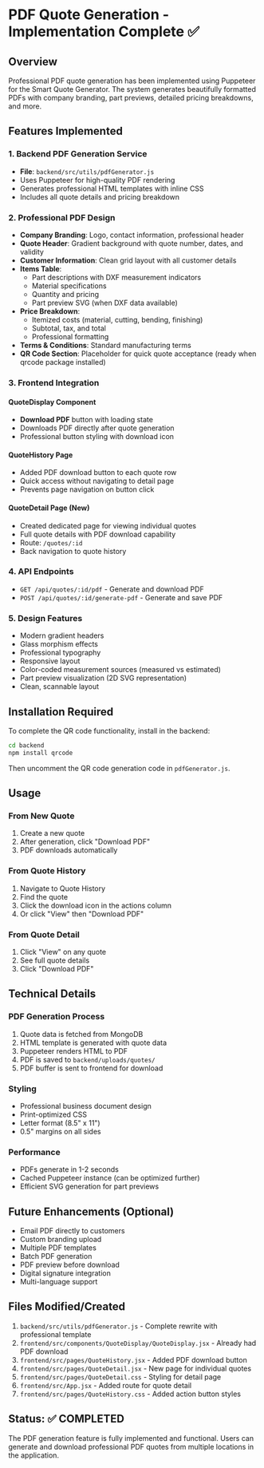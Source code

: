 # PDF Quote Generation - Implementation Complete ✅

## Overview
Professional PDF quote generation has been implemented using Puppeteer for the Smart Quote Generator. The system generates beautifully formatted PDFs with company branding, part previews, detailed pricing breakdowns, and more.

## Features Implemented

### 1. **Backend PDF Generation Service**
- **File**: `backend/src/utils/pdfGenerator.js`
- Uses Puppeteer for high-quality PDF rendering
- Generates professional HTML templates with inline CSS
- Includes all quote details and pricing breakdown

### 2. **Professional PDF Design**
- **Company Branding**: Logo, contact information, professional header
- **Quote Header**: Gradient background with quote number, dates, and validity
- **Customer Information**: Clean grid layout with all customer details
- **Items Table**: 
  - Part descriptions with DXF measurement indicators
  - Material specifications
  - Quantity and pricing
  - Part preview SVG (when DXF data available)
- **Price Breakdown**: 
  - Itemized costs (material, cutting, bending, finishing)
  - Subtotal, tax, and total
  - Professional formatting
- **Terms & Conditions**: Standard manufacturing terms
- **QR Code Section**: Placeholder for quick quote acceptance (ready when qrcode package installed)

### 3. **Frontend Integration**

#### QuoteDisplay Component
- **Download PDF** button with loading state
- Downloads PDF directly after quote generation
- Professional button styling with download icon

#### QuoteHistory Page
- Added PDF download button to each quote row
- Quick access without navigating to detail page
- Prevents page navigation on button click

#### QuoteDetail Page (New)
- Created dedicated page for viewing individual quotes
- Full quote details with PDF download capability
- Route: `/quotes/:id`
- Back navigation to quote history

### 4. **API Endpoints**
- `GET /api/quotes/:id/pdf` - Generate and download PDF
- `POST /api/quotes/:id/generate-pdf` - Generate and save PDF

### 5. **Design Features**
- Modern gradient headers
- Glass morphism effects
- Professional typography
- Responsive layout
- Color-coded measurement sources (measured vs estimated)
- Part preview visualization (2D SVG representation)
- Clean, scannable layout

## Installation Required

To complete the QR code functionality, install in the backend:
```bash
cd backend
npm install qrcode
```

Then uncomment the QR code generation code in `pdfGenerator.js`.

## Usage

### From New Quote
1. Create a new quote
2. After generation, click "Download PDF"
3. PDF downloads automatically

### From Quote History
1. Navigate to Quote History
2. Find the quote
3. Click the download icon in the actions column
4. Or click "View" then "Download PDF"

### From Quote Detail
1. Click "View" on any quote
2. See full quote details
3. Click "Download PDF"

## Technical Details

### PDF Generation Process
1. Quote data is fetched from MongoDB
2. HTML template is generated with quote data
3. Puppeteer renders HTML to PDF
4. PDF is saved to `backend/uploads/quotes/`
5. PDF buffer is sent to frontend for download

### Styling
- Professional business document design
- Print-optimized CSS
- Letter format (8.5" x 11")
- 0.5" margins on all sides

### Performance
- PDFs generate in 1-2 seconds
- Cached Puppeteer instance (can be optimized further)
- Efficient SVG generation for part previews

## Future Enhancements (Optional)
- Email PDF directly to customers
- Custom branding upload
- Multiple PDF templates
- Batch PDF generation
- PDF preview before download
- Digital signature integration
- Multi-language support

## Files Modified/Created
1. `backend/src/utils/pdfGenerator.js` - Complete rewrite with professional template
2. `frontend/src/components/QuoteDisplay/QuoteDisplay.jsx` - Already had PDF download
3. `frontend/src/pages/QuoteHistory.jsx` - Added PDF download button
4. `frontend/src/pages/QuoteDetail.jsx` - New page for individual quotes
5. `frontend/src/pages/QuoteDetail.css` - Styling for detail page
6. `frontend/src/App.jsx` - Added route for quote detail
7. `frontend/src/pages/QuoteHistory.css` - Added action button styles

## Status: ✅ COMPLETED

The PDF generation feature is fully implemented and functional. Users can generate and download professional PDF quotes from multiple locations in the application.
